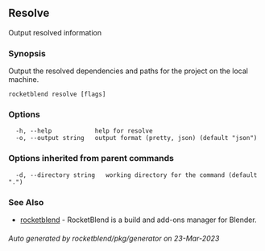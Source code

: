 ## Resolve

Output resolved information

### Synopsis

Output the resolved dependencies and paths for the project on the local machine.

```
rocketblend resolve [flags]
```

### Options

```
  -h, --help            help for resolve
  -o, --output string   output format (pretty, json) (default "json")
```

### Options inherited from parent commands

```
  -d, --directory string   working directory for the command (default ".")
```

### See Also

* [rocketblend](rocketblend.md)	 - RocketBlend is a build and add-ons manager for Blender.

###### Auto generated by rocketblend/pkg/generator on 23-Mar-2023
